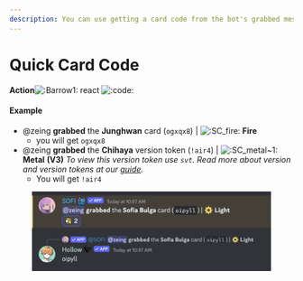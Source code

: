 ```yaml
---
description: You can use getting a card code from the bot's grabbed message
---
```


# Quick Card Code

**Action**![:Barrow1:](https://cdn.discordapp.com/emojis/1207283329859325952.gif?size=96\&quality=lossless) react <img src="https://cdn.discordapp.com/emojis/1244350927704686603.webp?size=96&#x26;quality=lossless" alt=":code:" data-size="line">

#### Example

* @zeing **grabbed** the **Junghwan** card (`ogxqx8`) | <img src="https://cdn.discordapp.com/emojis/985785148253536258.webp?size=96&#x26;quality=lossless" alt=":SC_fire:" data-size="line"> **Fire**
  * you will get `ogxqx8`
* @zeing **grabbed** the **Chihaya** version token (`!air4`) | <img src="https://cdn.discordapp.com/emojis/1256560793957302364.webp?size=96&#x26;quality=lossless" alt=":SC_metal~1:" data-size="line"> **Metal** **(V3)** _To view this version token use `svt`. Read more about version and version tokens at our_ [_guide_](https://guide.sofi.gg/cards/versions)_._
  * You will get `!air4`

<figure><img src="../.gitbook/assets/image (1) (1).png" alt=""><figcaption></figcaption></figure>
